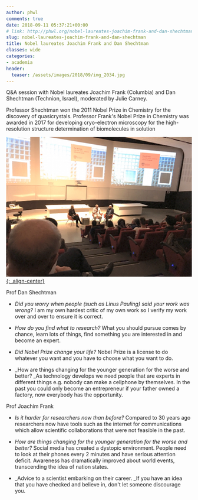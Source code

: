 ```yaml
---
author: phwl
comments: true
date: 2018-09-11 05:37:21+00:00
# link: http://phwl.org/nobel-laureates-joachim-frank-and-dan-shechtman/
slug: nobel-laureates-joachim-frank-and-dan-shechtman
title: Nobel laureates Joachim Frank and Dan Shechtman
classes: wide
categories:
- academia
header:
  teaser: /assets/images/2018/09/img_2034.jpg
---
```


Q&A session with Nobel laureates Joachim Frank (Columbia) and Dan Shechtman (Technion, Israel), moderated by Julie Carney.

Professor Shechtman won the 2011 Nobel Prize in Chemistry for the discovery of quasicrystals. Professor Frank's Nobel Prize in Chemistry was awarded in 2017 for developing cryo-electron microscopy for the high-resolution structure determination of biomolecules in solution

[![](/assets/images/2018/09/img_2034.jpg){: .align-center}](/assets/images/2018/09/img_2034.jpg)

<!-- more -->

Prof Dan Shechtman




  * _Did you worry when people (such as Linus Pauling) said your work was wrong?_ I am my own hardest critic of my own work so I verify my work over and over to ensure it is correct.


  * _How do you find what to research?_ What you should pursue comes by chance, learn lots of things, find something you are interested in and become an expert.


  * _Did Nobel Prize change your life?_ Nobel Prize is a license to do whatever you want and you have to choose what you want to do.


  * _How are things changing for the younger generation for the worse and better? _As technology develops we need people that are experts in different things e.g. nobody can make a cellphone by themselves. In the past you could only become an entrepreneur if your father owned a factory, now everybody has the opportunity.


Prof Joachim Frank


  * _Is it harder for researchers now than before?_ Compared to 30 years ago researchers now have tools such as the internet for communications which allow scientific collaborations that were not feasible in the past.


  * _How are things changing for the younger generation for the worse and better?_ Social media has created a dystopic environment. People need to look at their phones every 2 minutes and have serious attention deficit. Awareness has dramatically improved about world events, transcending the idea of nation states.


  * _Advice to a scientist embarking on their career. _If you have an idea that you have checked and believe in, don't let someone discourage you.


